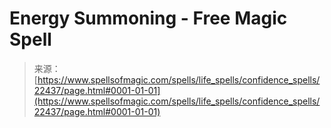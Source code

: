 <!--yml

category: 未分类

日期：2024-06-12 19:06:43

-->

# Energy Summoning - Free Magic Spell

> 来源：[https://www.spellsofmagic.com/spells/life_spells/confidence_spells/22437/page.html#0001-01-01](https://www.spellsofmagic.com/spells/life_spells/confidence_spells/22437/page.html#0001-01-01)
